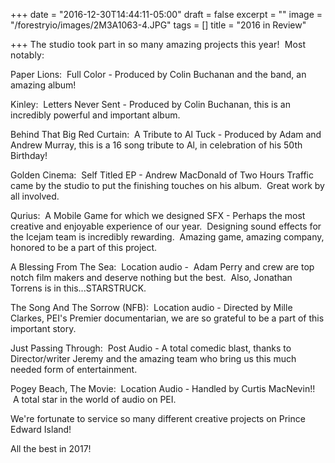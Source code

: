 +++
date = "2016-12-30T14:44:11-05:00"
draft = false
excerpt = ""
image = "/forestryio/images/2M3A1063-4.JPG"
tags = []
title = "2016 in Review"

+++
<span style="letter-spacing: 0.01em;">The studio took part in so many amazing projects this year!  Most notably:</span>

Paper Lions:  Full Color - Produced by Colin Buchanan and the band, an amazing album!

Kinley:  Letters Never Sent - Produced by Colin Buchanan, this is an incredibly powerful and important album.

Behind That Big Red Curtain:  A Tribute to Al Tuck - Produced by Adam and Andrew Murray, this is a 16 song tribute to Al, in celebration of his 50th Birthday!

Golden Cinema:  Self Titled EP - Andrew MacDonald of Two Hours Traffic came by the studio to put the finishing touches on his album.  Great work by all involved.

Qurius:  A Mobile Game for which we designed SFX - Perhaps the most creative and enjoyable experience of our year.  Designing sound effects for the Icejam team is incredibly rewarding.  Amazing game, amazing company, honored to be a part of this project.

A Blessing From The Sea:  Location audio -  Adam Perry and crew are top notch film makers and deserve nothing but the best.  Also, Jonathan Torrens is in this...STARSTRUCK.

The Song And The Sorrow (NFB):  Location audio - Directed by Mille Clarkes, PEI's Premier documentarian, we are so grateful to be a part of this important story.

Just Passing Through:  Post Audio - A total comedic blast, thanks to Director/writer Jeremy and the amazing team who bring us this much needed form of entertainment.

Pogey Beach, The Movie:  Location Audio - Handled by Curtis MacNevin!!  A total star in the world of audio on PEI.

We're fortunate to service so many different creative projects on Prince Edward Island!

All the best in 2017!